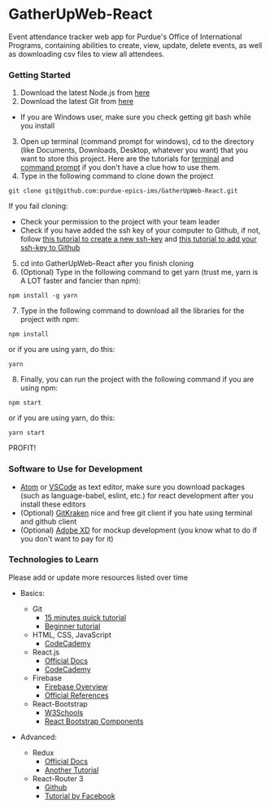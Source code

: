 # GatherUpWeb-React
Event attendance tracker web app for Purdue's Office of International Programs, containing abilities to create, view, update, delete events, as well as downloading csv files to view all attendees.

### Getting Started
1. Download the latest Node.js from [here](https://nodejs.org/en/)
2. Download the latest Git from [here](https://git-scm.com/downloads)
  - If you are Windows user, make sure you check getting git bash while you install
3. Open up terminal (command prompt for windows), cd to the directory (like Documents, Downloads, Desktop, whatever you want) that you want to store this project. Here are the tutorials for [terminal](https://www.macworld.co.uk/feature/mac-software/how-use-terminal-on-mac-3608274/) and [command prompt](https://www.bleepingcomputer.com/tutorials/windows-command-prompt-introduction/) if you don't have a clue how to use them.
4. Type in the following command to clone down the project

 `git clone git@github.com:purdue-epics-ims/GatherUpWeb-React.git`

 If you fail cloning:
  - Check your permission to the project with your team leader
  - Check if you have added the ssh key of your computer to Github, if not, follow [this tutorial to create a new ssh-key](https://help.github.com/articles/generating-a-new-ssh-key-and-adding-it-to-the-ssh-agent/) and [this tutorial to add your ssh-key to Github ](https://help.github.com/articles/adding-a-new-ssh-key-to-your-github-account/)

5. cd into GatherUpWeb-React after you finish cloning
6. (Optional) Type in the following command to get yarn (trust me, yarn is A LOT faster and fancier than npm):

  `npm install -g yarn`

7. Type in the following command to download all the libraries for the project with npm:

  `npm install`

  or if you are using yarn, do this:

  `yarn`

8. Finally, you can run the project with the following command if you are using npm:

  `npm start`

  or if you are using yarn, do this:

  `yarn start`

  PROFIT!

### Software to Use for Development

- [Atom](https://atom.io/) or [VSCode](https://code.visualstudio.com/) as text editor, make sure you download packages (such as language-babel, eslint, etc.) for react development after you install these editors
- (Optional) [GitKraken](https://www.gitkraken.com/) nice and free git client if you hate using terminal and github client
- (Optional) [Adobe XD](http://www.adobe.com/products/xd.html) for mockup development (you know what to do if you don't want to pay for it)

### Technologies to Learn
Please add or update more resources listed over time

- Basics:
  - Git
    - [15 minutes quick tutorial](https://try.github.io/levels/1/challenges/1)
    - [Beginner tutorial](http://product.hubspot.com/blog/git-and-github-tutorial-for-beginners)
  - HTML, CSS, JavaScript
    - [CodeCademy](https://www.codecademy.com/catalog/language/javascript)
  - React.js
    - [Official Docs](https://reactjs.org/)
    - [CodeCademy](https://www.codecademy.com/catalog/language/javascript)
  - Firebase
    - [Firebase Overview](https://firebase.google.com/docs/)
    - [Official References](https://firebase.google.com/docs/reference/js/)
  - React-Bootstrap
    - [W3Schools](https://reactjs.org/)
    - [React Bootstrap Components](https://react-bootstrap.github.io/components.html)

- Advanced:
  - Redux
    - [Official Docs](http://redux.js.org/docs)
    - [Another Tutorial](https://github.com/happypoulp/redux-tutorial/blob/master/00_introduction.js)
  - React-Router 3
    - [Github](https://github.com/ReactTraining/react-router/tree/master/packages/react-router)
    - [Tutorial by Facebook](https://github.com/reactjs/react-router-tutorial)
